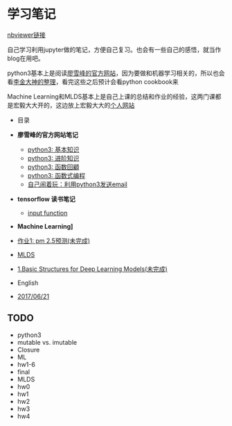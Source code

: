# 学习笔记

[nbviewer链接](http://nbviewer.jupyter.org/github/ymy1248/python_notes/blob/master/index.ipynb)

自己学习利用jupyter做的笔记，方便自己复习。也会有一些自己的感悟，就当作blog在用吧。

python3基本上是阅读[廖雪峰的官方网站](http://www.liaoxuefeng.com/wiki/0014316089557264a6b348958f449949df42a6d3a2e542c000)，因为要做和机器学习相关的，所以也会看[李金大神的整理](http://nbviewer.jupyter.org/github/lijin-THU/notes-python/blob/master/index.ipynb)，看完这些之后预计会看python cookbook来

Machine Learning和MLDS基本上是自己上课的总结和作业的经验，这两门课都是宏毅大大开的，这边放上宏毅大大的[个人网站](http://speech.ee.ntu.edu.tw/~tlkagk/courses.html)

* 目录
 * **廖雪峰的官方网站笔记**
   * [python3: 基本知识](python3/python_1.ipynb)
   * [python3: 进阶知识](python3/python_2.ipynb)
   * [python3: 函数回顧](python3/python_4.ipynb)
   * [python3: 函数式编程](python3/python_3.ipynb)
   * [自己闹着玩：利用python3发送email](python3/4Fun_send_email.ipynb)
 * **tensorflow 读书笔记**
   * [input function](http://localhost:8888/notebooks/tensorflow/input%20function.ipynb)
   
  * **Machine Learning]**
   * [作业1: pm 2.5预测(未完成)](ML/ML_homework_1.ipynb)
   
  * [MLDS](MLDS/overview.ipynb)
   * [1.Basic Structures for Deep Learning Models(未完成)](MLDS/MLDS1.ipynb)
  * English
   * [2017/06/21](English/6_21.ipynb)

## TODO 
* python3
 * mutable vs. imutable
 * Closure
* ML
 * hw1-6
 * final
* MLDS 
 * hw0
 * hw1
 * hw2
 * hw3
 * hw4
